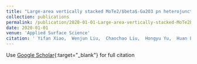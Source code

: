 ```yaml
---
title: "Large-area vertically stacked MoTe2/$beta$-Ga2O3 pn heterojunction realized by PVP/PVA assisted transfer"
collection: publications
permalink: /publication/2020-01-01-Large-area-vertically-stacked-MoTe2beta-Ga2O3-pn-heterojunction-realized-by-PVPPVA-assisted-transfer
date: 2020-01-01
venue: 'Applied Surface Science'
citation: ' Yifan Xiao,  Wenjun Liu,  Chaochao Liu,  Hongyu Yu,  Huan Liu,  Jun Han,  Weiguo Liu,  Wenfeng Zhang,  Xiaohan Wu,  Shijin Ding, &quot;Large-area vertically stacked MoTe2/$beta$-Ga2O3 pn heterojunction realized by PVP/PVA assisted transfer.&quot; Applied Surface Science, 2020.'
---
```

Use [Google Scholar](https://scholar.google.com/scholar?q=Large+area+vertically+stacked+MoTe2/$beta$+Ga2O3+pn+heterojunction+realized+by+PVP/PVA+assisted+transfer){:target="_blank"} for full citation